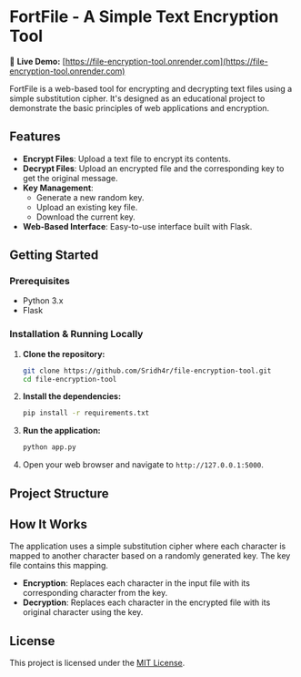 # FortFile - A Simple Text Encryption Tool

🚀 **Live Demo:** [https://file-encryption-tool.onrender.com](https://file-encryption-tool.onrender.com)

FortFile is a web-based tool for encrypting and decrypting text files using a simple substitution cipher. It's designed as an educational project to demonstrate the basic principles of web applications and encryption.


## Features

-   **Encrypt Files**: Upload a text file to encrypt its contents.
-   **Decrypt Files**: Upload an encrypted file and the corresponding key to get the original message.
-   **Key Management**:
    -   Generate a new random key.
    -   Upload an existing key file.
    -   Download the current key.
-   **Web-Based Interface**: Easy-to-use interface built with Flask.

## Getting Started

### Prerequisites

-   Python 3.x
-   Flask

### Installation & Running Locally

1.  **Clone the repository:**
    ```bash
    git clone https://github.com/Sridh4r/file-encryption-tool.git
    cd file-encryption-tool
    ```

2.  **Install the dependencies:**
    ```bash
    pip install -r requirements.txt
    ```

3.  **Run the application:**
    ```bash
    python app.py
    ```

4.  Open your web browser and navigate to `http://127.0.0.1:5000`.

## Project Structure

## How It Works

The application uses a simple substitution cipher where each character is mapped to another character based on a randomly generated key. The key file contains this mapping.

-   **Encryption**: Replaces each character in the input file with its corresponding character from the key.
-   **Decryption**: Replaces each character in the encrypted file with its original character using the key.



## License
This project is licensed under the [MIT License](LICENSE).